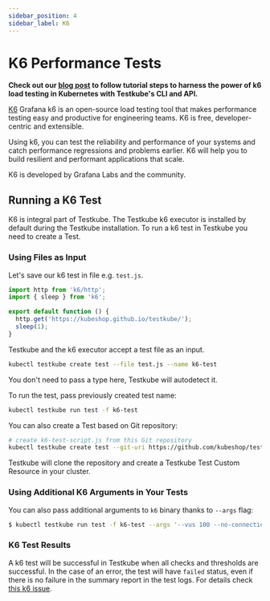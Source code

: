 ```yaml
---
sidebar_position: 4
sidebar_label: K6
---
```

# K6 Performance Tests

**Check out our [blog post](https://kubeshop.io/blog/load-testing-in-kubernetes-with-k6-and-testkube) to follow tutorial steps to harness the power of k6 load testing in Kubernetes with Testkube's CLI and API.**

[K6](https://k6.io/docs/) Grafana k6 is an open-source load testing tool that makes performance testing easy and productive for engineering teams. K6 is free, developer-centric and extensible.

Using k6, you can test the reliability and performance of your systems and catch performance regressions and problems earlier. K6 will help you to build resilient and performant applications that scale.

K6 is developed by Grafana Labs and the community.

## **Running a K6 Test**

K6 is integral part of Testkube. The Testkube k6 executor is installed by default during the Testkube installation. To run a k6 test in Testkube you need to create a Test. 

### **Using Files as Input**

Let's save our k6 test in file e.g. `test.js`. 

```js 
import http from 'k6/http';
import { sleep } from 'k6';

export default function () {
  http.get('https://kubeshop.github.io/testkube/');
  sleep(1);
}
```

Testkube and the k6 executor accept a test file as an input.

```bash
kubectl testkube create test --file test.js --name k6-test
```
You don't need to pass a type here, Testkube will autodetect it. 


To run the test, pass previously created test name: 

```bash 
kubectl testkube run test -f k6-test
```

You can also create a Test based on Git repository:

```bash
# create k6-test-script.js from this Git repository
kubectl testkube create test --git-uri https://github.com/kubeshop/testkube-executor-k6.git --git-branch main --git-path examples --type "k6/script" --name k6-test-script-git
```

Testkube will clone the repository and create a Testkube Test Custom Resource in your cluster. 

### **Using Additional K6 Arguments in Your Tests**

You can also pass additional arguments to `k6` binary thanks to `--args` flag:

```bash
$ kubectl testkube run test -f k6-test --args '--vus 100 --no-connection-reuse'
```

### **K6 Test Results**

A k6 test will be successful in Testkube when all checks and thresholds are successful. In the case of an error, the test will have `failed` status, even if there is no failure in the summary report in the test logs. For details check [this k6 issue](https://github.com/grafana/k6/issues/1680).


